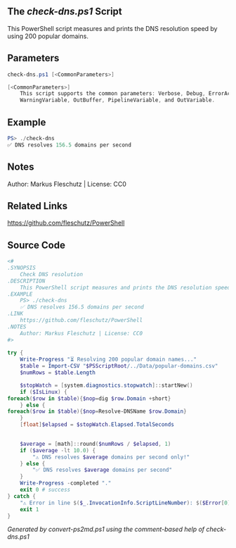 ## The *check-dns.ps1* Script

This PowerShell script measures and prints the DNS resolution speed by using 200 popular domains.

## Parameters
```powershell
check-dns.ps1 [<CommonParameters>]

[<CommonParameters>]
    This script supports the common parameters: Verbose, Debug, ErrorAction, ErrorVariable, WarningAction, 
    WarningVariable, OutBuffer, PipelineVariable, and OutVariable.
```

## Example
```powershell
PS> ./check-dns
✅ DNS resolves 156.5 domains per second

```

## Notes
Author: Markus Fleschutz | License: CC0

## Related Links
https://github.com/fleschutz/PowerShell

## Source Code
```powershell
<#
.SYNOPSIS
	Check DNS resolution 
.DESCRIPTION
	This PowerShell script measures and prints the DNS resolution speed by using 200 popular domains.
.EXAMPLE
	PS> ./check-dns
	✅ DNS resolves 156.5 domains per second
.LINK
	https://github.com/fleschutz/PowerShell
.NOTES
	Author: Markus Fleschutz | License: CC0
#>
 
try {
	Write-Progress "⏳ Resolving 200 popular domain names..."
	$table = Import-CSV "$PSScriptRoot/../Data/popular-domains.csv"
	$numRows = $table.Length

	$stopWatch = [system.diagnostics.stopwatch]::startNew()
	if ($IsLinux) {
foreach($row in $table){$nop=dig $row.Domain +short}
	} else {
foreach($row in $table){$nop=Resolve-DNSName $row.Domain}
	}
	[float]$elapsed = $stopWatch.Elapsed.TotalSeconds

	
	$average = [math]::round($numRows / $elapsed, 1)
	if ($average -lt 10.0) {
		"⚠️ DNS resolves $average domains per second only!"
	} else {  
		"✅ DNS resolves $average domains per second"
	}
	Write-Progress -completed "."
	exit 0 # success
} catch {
	"⚠️ Error in line $($_.InvocationInfo.ScriptLineNumber): $($Error[0])"
	exit 1
}
```

*Generated by convert-ps2md.ps1 using the comment-based help of check-dns.ps1*
